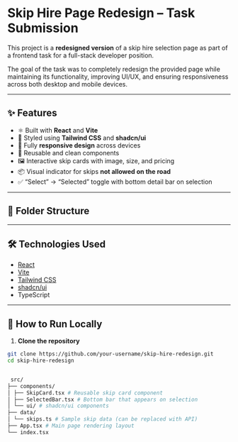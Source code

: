 # Skip Hire Page Redesign – Task Submission

This project is a **redesigned version** of a skip hire selection page as part of a frontend task for a full-stack developer position.

The goal of the task was to completely redesign the provided page while maintaining its functionality, improving UI/UX, and ensuring responsiveness across both desktop and mobile devices.

---

## ✨ Features

- ⚛️ Built with **React** and **Vite**
- 🎨 Styled using **Tailwind CSS** and **shadcn/ui**
- 📱 Fully **responsive design** across devices
- 🧩 Reusable and clean components
- 🖼️ Interactive skip cards with image, size, and pricing
- 📦 Visual indicator for skips **not allowed on the road**
- ✅ “Select” → “Selected” toggle with bottom detail bar on selection

---

## 📁 Folder Structure



---

## 🛠️ Technologies Used

- [React](https://react.dev/)
- [Vite](https://vitejs.dev/)
- [Tailwind CSS](https://tailwindcss.com/)
- [shadcn/ui](https://ui.shadcn.com/)
- TypeScript

---

## 🧪 How to Run Locally

1. **Clone the repository**

```bash
git clone https://github.com/your-username/skip-hire-redesign.git
cd skip-hire-redesign


 src/
├── components/
│ ├── SkipCard.tsx # Reusable skip card component
│ ├── SelectedBar.tsx # Bottom bar that appears on selection
│ └── ui/ # shadcn/ui components
├── data/
│ └── skips.ts # Sample skip data (can be replaced with API)
├── App.tsx # Main page rendering layout
└── index.tsx